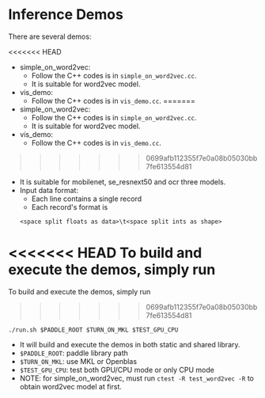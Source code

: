 # Inference Demos

There are several demos:

<<<<<<< HEAD
- simple_on_word2vec:
  - Follow the C++ codes is in `simple_on_word2vec.cc`.
  - It is suitable for word2vec model.
- vis_demo:
  - Follow the C++ codes is in `vis_demo.cc`.
=======
- simple_on_word2vec: 
  - Follow the C++ codes is in `simple_on_word2vec.cc`. 
  - It is suitable for word2vec model.
- vis_demo: 
  - Follow the C++ codes is in `vis_demo.cc`. 
>>>>>>> 0699afb112355f7e0a08b05030bb7fe613554d81
  - It is suitable for mobilenet, se_resnext50 and ocr three models.
  - Input data format:
    - Each line contains a single record
    - Each record's format is
    ```
    <space split floats as data>\t<space split ints as shape>
    ```

<<<<<<< HEAD
To build and execute the demos, simply run
=======
To build and execute the demos, simply run 
>>>>>>> 0699afb112355f7e0a08b05030bb7fe613554d81
```
./run.sh $PADDLE_ROOT $TURN_ON_MKL $TEST_GPU_CPU
```
- It will build and execute the demos in both static and shared library.
- `$PADDLE_ROOT`: paddle library path
- `$TURN_ON_MKL`: use MKL or Openblas
- `$TEST_GPU_CPU`: test both GPU/CPU mode or only CPU mode
- NOTE: for simple_on_word2vec, must run `ctest -R test_word2vec -R` to obtain word2vec model at first.
